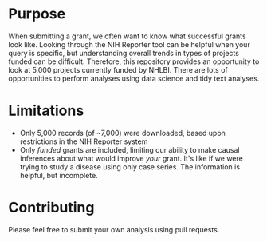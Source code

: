 # Purpose

When submitting a grant, we often want to know what successful grants look like. Looking through the NIH Reporter tool can be helpful when your query is specific, but understanding overall trends in types of projects funded can be difficult. Therefore, this repository provides an opportunity to look at 5,000 projects currently funded by NHLBI. There are lots of opportunities to perform analyses using data science and tidy text analyses.

# Limitations

* Only 5,000 records (of ~7,000) were downloaded, based upon restrictions in the NIH Reporter system
* Only *funded* grants are included, limiting our ability to make causal inferences about what would improve *your* grant. It's like if we were trying to study a disease using only case series. The information is helpful, but incomplete.

# Contributing

Please feel free to submit your own analysis using pull requests.
